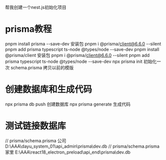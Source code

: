 帮我创建一个nest.js初始化项目

# prisma教程
pnpm install     prisma --save-dev    安装包        pnpm i @prisma/client@6.6.0 --silent  pnpm add prisma typescript ts-node @types/node --save-dev
pnpm install     @prisma/client       安装包        pnpm i @prisma/client@6.6.0 --silent  pnpm add prisma typescript ts-node @types/node --save-dev
npx prisma init                    初始化一次
schema.prisma                      拷贝以前的模版

# 创建数据库和生成代码
npx prisma db push                 创建数据库
npx prisma generate                生成代码

# 测试链接数据库
// prisma/schema.prisma    公司     D:\AAA\dayu_system_01\api_admin\prisma\dev.db
// prisma/schema.prisma    家里     E:\AAA\react18_electron_preload\api_end\prisma\dev.db



